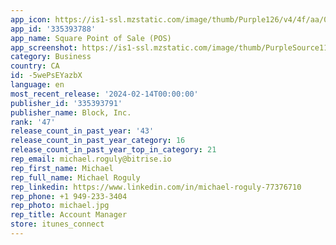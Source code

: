 ```yaml
---
app_icon: https://is1-ssl.mzstatic.com/image/thumb/Purple126/v4/4f/aa/01/4faa01b3-ce1c-9e3c-53e4-bfef2a13f70a/AppIcon-1x_U007emarketing-0-7-0-85-220-0.png/1024x1024bb.png
app_id: '335393788'
app_name: Square Point of Sale (POS)
app_screenshot: https://is1-ssl.mzstatic.com/image/thumb/PurpleSource116/v4/cf/52/2f/cf522f65-e040-4bfb-c533-e50f3c25c2dc/7c34ba5e-b7cc-48fe-b386-7aacf4c92321_1.jpg/1242x2688bb.png
category: Business
country: CA
id: -5wePsEYazbX
language: en
most_recent_release: '2024-02-14T00:00:00'
publisher_id: '335393791'
publisher_name: Block, Inc.
rank: '47'
release_count_in_past_year: '43'
release_count_in_past_year_category: 16
release_count_in_past_year_top_in_category: 21
rep_email: michael.roguly@bitrise.io
rep_first_name: Michael
rep_full_name: Michael Roguly
rep_linkedin: https://www.linkedin.com/in/michael-roguly-77376710
rep_phone: +1 949-233-3404
rep_photo: michael.jpg
rep_title: Account Manager
store: itunes_connect
---
```

